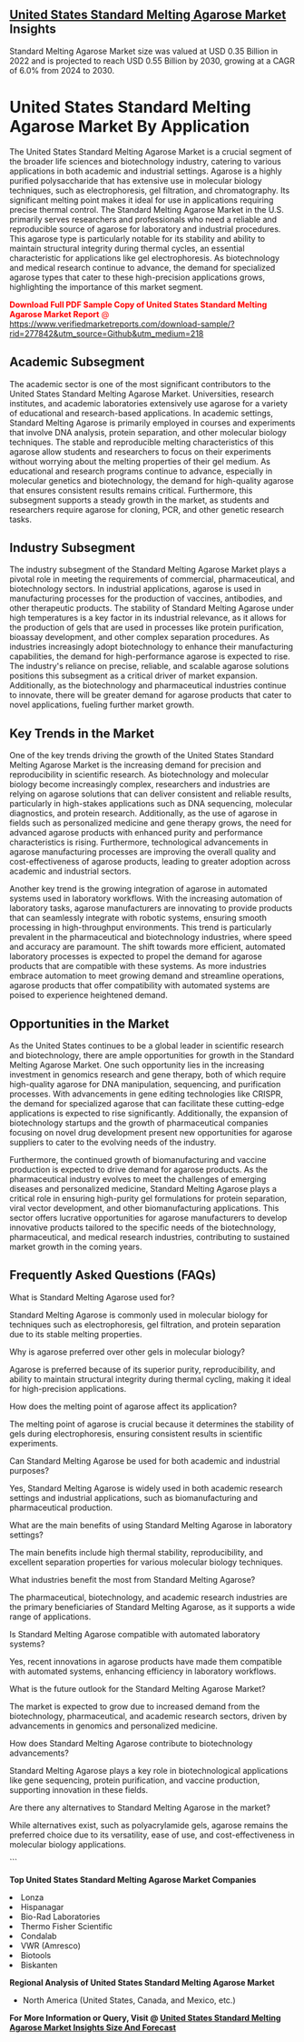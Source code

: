 <h2><a href="https://www.verifiedmarketreports.com/download-sample/?rid=277842&amp;utm_source=Github&amp;utm_medium=218" target="_blank">United States Standard Melting Agarose Market</a> Insights</h2><p>Standard Melting Agarose Market size was valued at USD 0.35 Billion in 2022 and is projected to reach USD 0.55 Billion by 2030, growing at a CAGR of 6.0% from 2024 to 2030.</p><p> <h1>United States Standard Melting Agarose Market By Application</h1> <p>The United States Standard Melting Agarose Market is a crucial segment of the broader life sciences and biotechnology industry, catering to various applications in both academic and industrial settings. Agarose is a highly purified polysaccharide that has extensive use in molecular biology techniques, such as electrophoresis, gel filtration, and chromatography. Its significant melting point makes it ideal for use in applications requiring precise thermal control. The Standard Melting Agarose Market in the U.S. primarily serves researchers and professionals who need a reliable and reproducible source of agarose for laboratory and industrial procedures. This agarose type is particularly notable for its stability and ability to maintain structural integrity during thermal cycles, an essential characteristic for applications like gel electrophoresis. As biotechnology and medical research continue to advance, the demand for specialized agarose types that cater to these high-precision applications grows, highlighting the importance of this market segment. <p><span class=""><span style="color: #ff0000;"><strong>Download Full PDF Sample Copy of United States Standard Melting Agarose Market Report</strong> @ </span><a href="https://www.verifiedmarketreports.com/download-sample/?rid=277842&amp;utm_source=Github&amp;utm_medium=218" target="_blank">https://www.verifiedmarketreports.com/download-sample/?rid=277842&amp;utm_source=Github&amp;utm_medium=218</a></span></p> <h2>Academic Subsegment</h2> <p>The academic sector is one of the most significant contributors to the United States Standard Melting Agarose Market. Universities, research institutes, and academic laboratories extensively use agarose for a variety of educational and research-based applications. In academic settings, Standard Melting Agarose is primarily employed in courses and experiments that involve DNA analysis, protein separation, and other molecular biology techniques. The stable and reproducible melting characteristics of this agarose allow students and researchers to focus on their experiments without worrying about the melting properties of their gel medium. As educational and research programs continue to advance, especially in molecular genetics and biotechnology, the demand for high-quality agarose that ensures consistent results remains critical. Furthermore, this subsegment supports a steady growth in the market, as students and researchers require agarose for cloning, PCR, and other genetic research tasks. <h2>Industry Subsegment</h2> <p>The industry subsegment of the Standard Melting Agarose Market plays a pivotal role in meeting the requirements of commercial, pharmaceutical, and biotechnology sectors. In industrial applications, agarose is used in manufacturing processes for the production of vaccines, antibodies, and other therapeutic products. The stability of Standard Melting Agarose under high temperatures is a key factor in its industrial relevance, as it allows for the production of gels that are used in processes like protein purification, bioassay development, and other complex separation procedures. As industries increasingly adopt biotechnology to enhance their manufacturing capabilities, the demand for high-performance agarose is expected to rise. The industry's reliance on precise, reliable, and scalable agarose solutions positions this subsegment as a critical driver of market expansion. Additionally, as the biotechnology and pharmaceutical industries continue to innovate, there will be greater demand for agarose products that cater to novel applications, fueling further market growth. <h2>Key Trends in the Market</h2> <p>One of the key trends driving the growth of the United States Standard Melting Agarose Market is the increasing demand for precision and reproducibility in scientific research. As biotechnology and molecular biology become increasingly complex, researchers and industries are relying on agarose solutions that can deliver consistent and reliable results, particularly in high-stakes applications such as DNA sequencing, molecular diagnostics, and protein research. Additionally, as the use of agarose in fields such as personalized medicine and gene therapy grows, the need for advanced agarose products with enhanced purity and performance characteristics is rising. Furthermore, technological advancements in agarose manufacturing processes are improving the overall quality and cost-effectiveness of agarose products, leading to greater adoption across academic and industrial sectors. <p>Another key trend is the growing integration of agarose in automated systems used in laboratory workflows. With the increasing automation of laboratory tasks, agarose manufacturers are innovating to provide products that can seamlessly integrate with robotic systems, ensuring smooth processing in high-throughput environments. This trend is particularly prevalent in the pharmaceutical and biotechnology industries, where speed and accuracy are paramount. The shift towards more efficient, automated laboratory processes is expected to propel the demand for agarose products that are compatible with these systems. As more industries embrace automation to meet growing demand and streamline operations, agarose products that offer compatibility with automated systems are poised to experience heightened demand. <h2>Opportunities in the Market</h2> <p>As the United States continues to be a global leader in scientific research and biotechnology, there are ample opportunities for growth in the Standard Melting Agarose Market. One such opportunity lies in the increasing investment in genomics research and gene therapy, both of which require high-quality agarose for DNA manipulation, sequencing, and purification processes. With advancements in gene editing technologies like CRISPR, the demand for specialized agarose that can facilitate these cutting-edge applications is expected to rise significantly. Additionally, the expansion of biotechnology startups and the growth of pharmaceutical companies focusing on novel drug development present new opportunities for agarose suppliers to cater to the evolving needs of the industry. <p>Furthermore, the continued growth of biomanufacturing and vaccine production is expected to drive demand for agarose products. As the pharmaceutical industry evolves to meet the challenges of emerging diseases and personalized medicine, Standard Melting Agarose plays a critical role in ensuring high-purity gel formulations for protein separation, viral vector development, and other biomanufacturing applications. This sector offers lucrative opportunities for agarose manufacturers to develop innovative products tailored to the specific needs of the biotechnology, pharmaceutical, and medical research industries, contributing to sustained market growth in the coming years. <h2>Frequently Asked Questions (FAQs)</h2> <p>What is Standard Melting Agarose used for?</p> <p>Standard Melting Agarose is commonly used in molecular biology for techniques such as electrophoresis, gel filtration, and protein separation due to its stable melting properties.</p> <p>Why is agarose preferred over other gels in molecular biology?</p> <p>Agarose is preferred because of its superior purity, reproducibility, and ability to maintain structural integrity during thermal cycling, making it ideal for high-precision applications.</p> <p>How does the melting point of agarose affect its application?</p> <p>The melting point of agarose is crucial because it determines the stability of gels during electrophoresis, ensuring consistent results in scientific experiments.</p> <p>Can Standard Melting Agarose be used for both academic and industrial purposes?</p> <p>Yes, Standard Melting Agarose is widely used in both academic research settings and industrial applications, such as biomanufacturing and pharmaceutical production.</p> <p>What are the main benefits of using Standard Melting Agarose in laboratory settings?</p> <p>The main benefits include high thermal stability, reproducibility, and excellent separation properties for various molecular biology techniques.</p> <p>What industries benefit the most from Standard Melting Agarose?</p> <p>The pharmaceutical, biotechnology, and academic research industries are the primary beneficiaries of Standard Melting Agarose, as it supports a wide range of applications.</p> <p>Is Standard Melting Agarose compatible with automated laboratory systems?</p> <p>Yes, recent innovations in agarose products have made them compatible with automated systems, enhancing efficiency in laboratory workflows.</p> <p>What is the future outlook for the Standard Melting Agarose Market?</p> <p>The market is expected to grow due to increased demand from the biotechnology, pharmaceutical, and academic research sectors, driven by advancements in genomics and personalized medicine.</p> <p>How does Standard Melting Agarose contribute to biotechnology advancements?</p> <p>Standard Melting Agarose plays a key role in biotechnological applications like gene sequencing, protein purification, and vaccine production, supporting innovation in these fields.</p> <p>Are there any alternatives to Standard Melting Agarose in the market?</p> <p>While alternatives exist, such as polyacrylamide gels, agarose remains the preferred choice due to its versatility, ease of use, and cost-effectiveness in molecular biology applications.</p> ```</p><p><strong>Top United States Standard Melting Agarose Market Companies</strong></p><div data-test-id=""><p><li>Lonza</li><li> Hispanagar</li><li> Bio-Rad Laboratories</li><li> Thermo Fisher Scientific</li><li> Condalab</li><li> VWR (Amresco)</li><li> Biotools</li><li> Biskanten</li></p><div><strong>Regional Analysis of&nbsp;United States Standard Melting Agarose Market</strong></div><ul><li dir="ltr"><p dir="ltr">North America&nbsp;(United States, Canada, and Mexico, etc.)</p></li></ul><p><strong>For More Information or Query, Visit @&nbsp;</strong><strong><a href="https://www.verifiedmarketreports.com/product/standard-melting-agarose-market/?utm_source=Github&amp;utm_medium=218" target="_blank">United States Standard Melting Agarose Market Insights Size And Forecast</a></strong></p></div>
